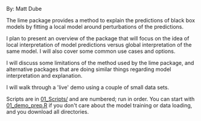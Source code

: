 By: Matt Dube

The lime package provides a method to explain the predictions of black box models by fitting a local model around perturbations of the predictions.

I plan to present an overview of the package that will focus on the idea of local interpretation of model predictions versus global interpretation of the same model. I will also cover some common use cases and options.

I will discuss some limitations of the method used by the lime package, and alternative packages that are doing similar things regarding model interpretation and explanation.

I will walk through a 'live' demo using a couple of small data sets.

Scripts are in [01_Scripts/](01_Scripts/) and are numbered; run in order. You can start with [01_demo_prep.R](01_Scripts/01_demo_prep.R) if you don't care about the model training or data loading, and you download all directories.
